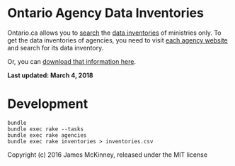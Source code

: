# Ontario Agency Data Inventories

Ontario.ca allows you to [search](https://www.ontario.ca/search/data-catalogue) the [data inventories](https://www.ontario.ca/data/government-wide-data-inventory) of ministries only. To get the data inventories of agencies, you need to visit [each agency website](https://www.ontario.ca/page/agency-accountability) and search for its data inventory.

Or, you can [download that information here](/inventories.csv).

**Last updated: March 4, 2018**

# Development

    bundle
    bundle exec rake --tasks
    bundle exec rake agencies
    bundle exec rake inventories > inventories.csv

Copyright (c) 2016 James McKinney, released under the MIT license
